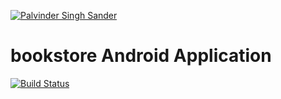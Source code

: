 <a href="https://github.com/palvinderssingh/BookStoreApp"><img src="https://raw.githubusercontent.com/palvinderssingh/BookStoreApp/master/app/src/main/res/mipmap-xxxhdpi/ic_launcher.png" title="BookStoreApp" alt="Palvinder Singh Sander"></a>
# bookstore Android Application
[![Build Status](http://img.shields.io/travis/badges/badgerbadgerbadger.svg?style=flat-square)](https://github.com/palvinderssingh/BookStoreApp)
